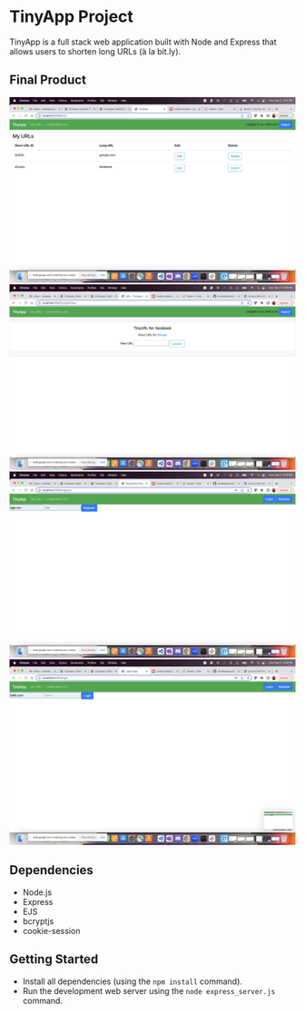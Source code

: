 # TinyApp Project

TinyApp is a full stack web application built with Node and Express that allows users to shorten long URLs (à la bit.ly).

## Final Product

!["main page"](https://raw.githubusercontent.com/sandeepkaurs/tinyApp/master/Screen%20Shot%202022-12-05%20at%203.44.13%20PM.png)
!["edit page"](https://raw.githubusercontent.com/sandeepkaurs/tinyApp/master/2.png)
!["register page"](https://raw.githubusercontent.com/sandeepkaurs/tinyApp/master/3.png)
!["login page"](https://raw.githubusercontent.com/sandeepkaurs/tinyApp/master/4.png)

## Dependencies

- Node.js
- Express
- EJS
- bcryptjs
- cookie-session

## Getting Started

- Install all dependencies (using the `npm install` command).
- Run the development web server using the `node express_server.js` command.